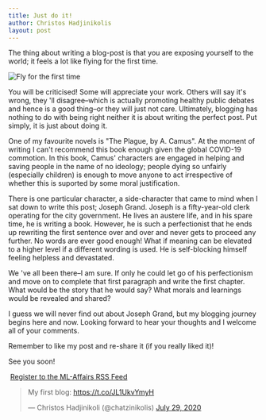 ```yaml
---
title: Just do it! 
author: Christos Hadjinikolis
layout: post
---
```

<head>
    <meta property="og:image" content="assets/images/2020-07-28-Just-do-it.jpeg" />
</head>
The thing about writing a blog-post is that you are exposing yourself to the world; it feels a lot like flying for the first time.

<span class="image center"><img src="{{ 'assets/images/2020-07-28-Just-do-it.jpeg' | relative_url }}" alt="Fly for the first time" /></span>
 

You will be criticised! Some will appreciate your work. Others will say it's wrong, they 'll disagree&ndash;which is actually 
promoting healthy public debates and hence is a good thing&ndash;or they will just not care. Ultimately, blogging has nothing 
to do with being right neither it is about writing the perfect post. Put simply, it is just about doing it.

One of my favourite novels is "The Plague, by A. Camus". At the moment of writing I can't recommend this book enough given 
the global COVID-19 commotion. In this book, Camus' characters are engaged in helping and saving people in the name of no ideology; 
people dying so unfairly (especially children) is enough to move anyone to act irrespective of whether this is suported by some
moral justification.

There is one particular character, a side-character that came to mind when I sat down to write this post; Joseph Grand. 
Joseph is a fifty-year-old clerk operating for the city government. He lives an austere life, and in his spare time, he 
is writing a book. However, he is such a perfectionist that he ends up rewriting the first sentence over and over and never
gets to proceed any further. No words are ever good enough! What if meaning can be elevated to a higher level if a different 
wording is used. He is self-blocking himself feeling helpless and devastated.
 
We 've all been there&ndash;I am sure. If only he could let go of his perfectionism and move on to complete that first paragraph 
and write the first chapter. What would be the story that he would say? What morals and learnings would be revealed and shared?

I guess we will never find out about Joseph Grand, but my blogging journey begins here and now. Looking forward to hear 
your thoughts and I welcome all of your comments.

Remember to like my post and re-share it (if you really liked it)!

See you soon! 

<p><a href="http://feeds.feedburner.com/MlAffairs" rel="alternate" type="application/rss+xml"><img src="//feedburner.google.com/fb/images/pub/feed-icon32x32.png" alt="" style="vertical-align:middle;border:0"/></a>&nbsp;<a href="http://feeds.feedburner.com/MlAffairs" rel="alternate" type="application/rss+xml">Register to the ML-Affairs RSS Feed</a></p>   
 
<blockquote class="twitter-tweet" data-theme="light"><p lang="en" dir="ltr">My first blog: <a href="https://t.co/JL1UkvYmyH">https://t.co/JL1UkvYmyH</a></p>&mdash; Christos Hadjinikoli (@chatzinikolis) <a href="https://twitter.com/chatzinikolis/status/1288427049485578241?ref_src=twsrc%5Etfw">July 29, 2020</a></blockquote> <script async src="https://platform.twitter.com/widgets.js" charset="utf-8"></script>  
   
